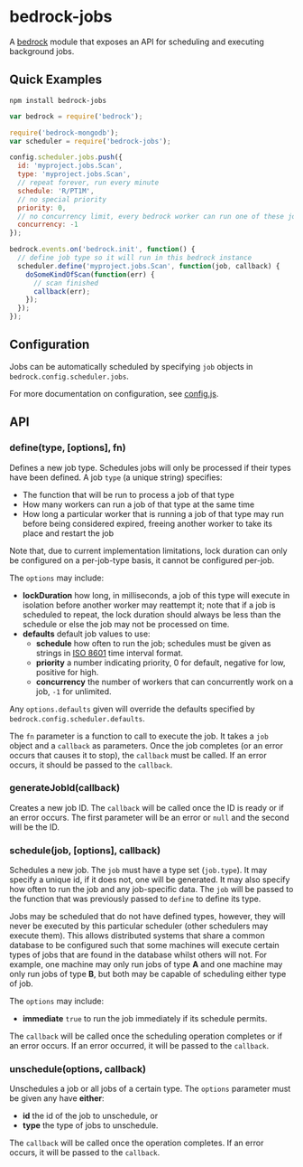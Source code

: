 # bedrock-jobs

A [bedrock][] module that exposes an API for scheduling and executing
background jobs.

## Quick Examples

```
npm install bedrock-jobs
```

```js
var bedrock = require('bedrock');

require('bedrock-mongodb');
var scheduler = require('bedrock-jobs');

config.scheduler.jobs.push({
  id: 'myproject.jobs.Scan',
  type: 'myproject.jobs.Scan',
  // repeat forever, run every minute
  schedule: 'R/PT1M',
  // no special priority
  priority: 0,
  // no concurrency limit, every bedrock worker can run one of these jobs
  concurrency: -1
});

bedrock.events.on('bedrock.init', function() {
  // define job type so it will run in this bedrock instance
  scheduler.define('myproject.jobs.Scan', function(job, callback) {
    doSomeKindOfScan(function(err) {
      // scan finished
      callback(err);
    });
  });
});
```

## Configuration

Jobs can be automatically scheduled by specifying `job` objects in
`bedrock.config.scheduler.jobs`.

For more documentation on configuration, see [config.js](./lib/config.js).

## API

### define(type, [options], fn)

Defines a new job type. Schedules jobs will only be processed if their types
have been defined. A job `type` (a unique string) specifies:

* The function that will be run to process a job of that type
* How many workers can run a job of that type at the same time
* How long a particular worker that is running a job of that type may run
  before being considered expired, freeing another worker to take its place
  and restart the job

Note that, due to current implementation limitations, lock duration can only
be configured on a per-job-type basis, it cannot be configured per-job.

The `options` may include:

* **lockDuration** how long, in milliseconds, a job of this type will execute
  in isolation before another worker may reattempt it; note that if a job is
  scheduled to repeat, the lock duration should always be less than the
  schedule or else the job may not be processed on time.
* **defaults** default job values to use:
  * **schedule** how often to run the job; schedules must be given as strings
    in [ISO 8601][] time interval format.
  * **priority** a number indicating priority, 0 for default, negative
    for low, positive for high.
  * **concurrency** the number of workers that can concurrently work on a job,
    `-1` for unlimited.

Any `options.defaults` given will override the defaults specified by
`bedrock.config.scheduler.defaults`.

The `fn` parameter is a function to call to execute the job. It takes a `job`
object and a `callback` as parameters. Once the job completes (or an error
occurs that causes it to stop), the `callback` must be called. If an error
occurs, it should be passed to the `callback`.

### generateJobId(callback)

Creates a new job ID. The `callback` will be called once the ID is ready or
if an error occurs. The first parameter will be an error or `null` and the
second will be the ID.

### schedule(job, [options], callback)

Schedules a new job. The `job` must have a type set (`job.type`). It may
specify a unique id, if it does not, one will be generated. It may also specify
how often to run the job and any job-specific data. The `job` will be passed
to the function that was previously passed to `define` to define its type.

Jobs may be scheduled that do not have defined types, however, they will never
be executed by this particular scheduler (other schedulers may execute them).
This allows distributed systems that share a common database to be configured
such that some machines will execute certain types of jobs that are found in
the database whilst others will not. For example, one machine may only run
jobs of type **A** and one machine may only run jobs of type **B**, but both
may be capable of scheduling either type of job.

The `options` may include:

* **immediate** `true` to run the job immediately if its schedule permits.

The `callback` will be called once the scheduling operation completes or if
an error occurs. If an error occurred, it will be passed to the `callback`.

### unschedule(options, callback)

Unschedules a job or all jobs of a certain type. The `options` parameter must
be given any have **either**:

* **id** the id of the job to unschedule, or
* **type** the type of jobs to unschedule.

The `callback` will be called once the operation completes. If an error occurs,
it will be passed to the `callback`.


[bedrock]: https://github.com/digitalbazaar/bedrock
[ISO 8601]: http://en.wikipedia.org/wiki/ISO_8601

